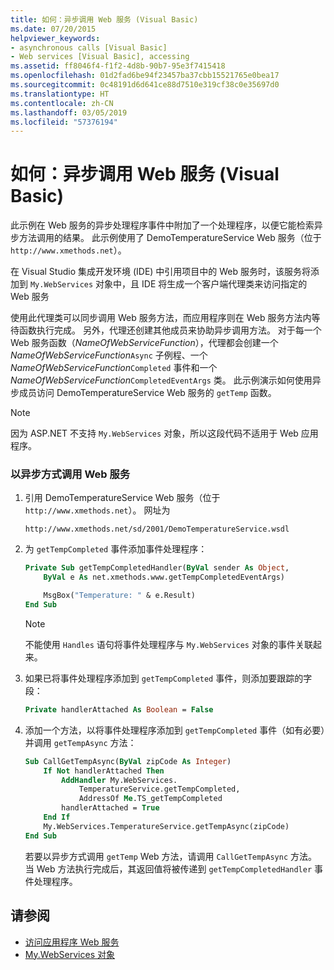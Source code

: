 ```yaml
---
title: 如何：异步调用 Web 服务 (Visual Basic)
ms.date: 07/20/2015
helpviewer_keywords:
- asynchronous calls [Visual Basic]
- Web services [Visual Basic], accessing
ms.assetid: ff8046f4-f1f2-4d8b-90b7-95e3f7415418
ms.openlocfilehash: 01d2fad6be94f23457ba37cbb15521765e0bea17
ms.sourcegitcommit: 0c48191d6d641ce88d7510e319cf38c0e35697d0
ms.translationtype: HT
ms.contentlocale: zh-CN
ms.lasthandoff: 03/05/2019
ms.locfileid: "57376194"
---
```

# <a name="how-to-call-a-web-service-asynchronously-visual-basic"></a>如何：异步调用 Web 服务 (Visual Basic)

此示例在 Web 服务的异步处理程序事件中附加了一个处理程序，以便它能检索异步方法调用的结果。 此示例使用了 DemoTemperatureService Web 服务（位于 `http://www.xmethods.net`）。

在 Visual Studio 集成开发环境 (IDE) 中引用项目中的 Web 服务时，该服务将添加到 `My.WebServices` 对象中，且 IDE 将生成一个客户端代理类来访问指定的 Web 服务

使用此代理类可以同步调用 Web 服务方法，而应用程序则在 Web 服务方法内等待函数执行完成。 另外，代理还创建其他成员来协助异步调用方法。 对于每一个 Web 服务函数（*NameOfWebServiceFunction*），代理都会创建一个 *NameOfWebServiceFunction*`Async` 子例程、一个 *NameOfWebServiceFunction*`Completed` 事件和一个 *NameOfWebServiceFunction*`CompletedEventArgs` 类。 此示例演示如何使用异步成员访问 DemoTemperatureService Web 服务的 `getTemp` 函数。

> [!NOTE]
> 因为 ASP.NET 不支持 `My.WebServices` 对象，所以这段代码不适用于 Web 应用程序。

### <a name="to-call-a-web-service-asynchronously"></a>以异步方式调用 Web 服务

1. 引用 DemoTemperatureService Web 服务（位于 `http://www.xmethods.net`）。 网址为

    ```
    http://www.xmethods.net/sd/2001/DemoTemperatureService.wsdl
    ```

2. 为 `getTempCompleted` 事件添加事件处理程序：

    ```vb
    Private Sub getTempCompletedHandler(ByVal sender As Object,
        ByVal e As net.xmethods.www.getTempCompletedEventArgs)

        MsgBox("Temperature: " & e.Result)
    End Sub
    ```

    > [!NOTE]
    > 不能使用 `Handles` 语句将事件处理程序与 `My.WebServices` 对象的事件关联起来。

3. 如果已将事件处理程序添加到 `getTempCompleted` 事件，则添加要跟踪的字段：

    ```vb
    Private handlerAttached As Boolean = False
    ```

4. 添加一个方法，以将事件处理程序添加到 `getTempCompleted` 事件（如有必要）并调用 `getTempAsync` 方法：

    ```vb
    Sub CallGetTempAsync(ByVal zipCode As Integer)
        If Not handlerAttached Then
            AddHandler My.WebServices.
                TemperatureService.getTempCompleted,
                AddressOf Me.TS_getTempCompleted
            handlerAttached = True
        End If
        My.WebServices.TemperatureService.getTempAsync(zipCode)
    End Sub
    ```

    若要以异步方式调用 `getTemp` Web 方法，请调用 `CallGetTempAsync` 方法。 当 Web 方法执行完成后，其返回值将被传递到 `getTempCompletedHandler` 事件处理程序。

## <a name="see-also"></a>请参阅

- [访问应用程序 Web 服务](../../../visual-basic/developing-apps/programming/accessing-application-web-services.md)
- [My.WebServices 对象](../../../visual-basic/language-reference/objects/my-webservices-object.md)
